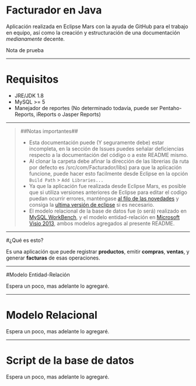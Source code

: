 # Facturador en Java
Aplicación realizada en Eclipse Mars con la ayuda de GitHub para el trabajo en equipo, así como la creación y estructuración de una documentación *medianamente* decente.

Nota de prueba

----------
# Requisitos

 - JRE/JDK 1.8 
 - MySQL >= 5 
 - Manejador de reportes (No determinado todavía, puede ser Pentaho-Reports, iReports o Jasper Reports)

__________________

>##Notas importantes##
> - Esta documentación puede (Y seguramente debe) estar incompleta, en la sección de Issues puedes señalar deficiencias respecto a la documentación del código o a este README mismo.
> - Al clonar la carpeta debe afinar la dirección de las librerias (la ruta por defecto es /src/com/Facturador/libs) para que la aplicación funcione, puede hacer esto facilmente desde Eclipse en la opción `Build Path` > `Add Libraries...`
> - Ya que la aplicación fue realizada desde Eclipse Mars, es posible que si utiliza versiones anteriores de Eclipse para editar el codigo puedan ocurrir errores, manténgase [al filo de las novedades](https://es.wikipedia.org/wiki/Bleeding_edge_technology) y consiga la [ultima versión de eclipse](https://eclipse.org/downloads/) si es necesario.
> - El modelo relacional de la base de datos fue (o será) realizado en [MySQL WorkBench](http://dev.mysql.com/downloads/workbench/), y el modelo entidad-relación en [Microsoft Visio 2013](https://thepiratebay.se/torrent/9696046/Microsoft_Visio_Pro_2013_SP1_VL_x86_en-US), ambos modelos agregados al presente README.

____________________________

#¿Qué es esto?

Es una aplicación que puede registrar **productos**, emitir **compras**, **ventas**, y generar **facturas** de esas operaciones.

____________________________

#Modelo Entidad-Relación

Espera un poco, mas adelante lo agregaré.

__________________________________

# Modelo Relacional
Espera un poco, mas adelante lo agregaré.


----------
# Script de la base de datos
Espera un poco, mas adelante lo agregaré.
